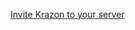 [Invite Krazon to your server](https://discordapp.com/api/oauth2/authorize?client_id=457985051720941579&permissions=70331456&scope=bot)

